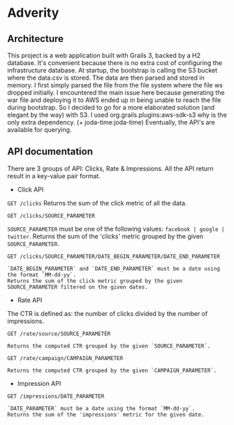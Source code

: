 # Adverity

## Architecture

This project is a web application built with Grails 3, backed by a H2 database.
It's convenient because there is no extra cost of configuring the infrastructure database.
At startup, the bootstrap is calling the S3 bucket where the data.csv is stored.
The data are then parsed and stored in memory.
I first simply parsed the file from the file system where the file ws dropped initially.
I encountered the main issue here because generating the war file and deploying it to AWS ended up in being unable to reach the file during bootstrap.
So I decided to go for a more elaborated solution (and elegant by the way) with S3.
I used org.grails.plugins:aws-sdk-s3 why is the only extra dependency. (+ joda-time:joda-time)
Eventually, the API's are available for querying.

## API documentation

There are 3 groups of API: Clicks, Rate & Impressions.
All the API return result in a key-value pair format.

* Click API

 `GET /clicks`
    Returns the sum of the click metric of all the data.


 `GET /clicks/SOURCE_PARAMETER`

  `SOURCE_PARAMETER` must be one of the following values: `facebook | google | twitter`.
  Returns the sum of the 'clicks' metric grouped by the given `SOURCE_PARAMETER`.



 `GET /clicks/SOURCE_PARAMETER/DATE_BEGIN_PARAMETER/DATE_END_PARAMETER`

    `DATE_BEGIN_PARAMETER` and `DATE_END_PARAMETER` must be a date using the format `MM-dd-yy`.
    Returns the sum of the click metric grouped by the given SOURCE_PARAMETER filtered on the given dates.



* Rate API

The CTR is defined as: the number of clicks divided by the number of impressions.

 `GET /rate/source/SOURCE_PARAMETER`

    Returns the computed CTR grouped by the given `SOURCE_PARAMETER`.


 `GET /rate/campaign/CAMPAIGN_PARAMETER`

    Returns the computed CTR grouped by the given `CAMPAIGN_PARAMETER`.



* Impression API

 `GET /impressions/DATE_PARAMETER`

    `DATE_PARAMETER` must be a date using the format `MM-dd-yy`.
    Returns the sum of the 'impressions' metric for the given date.
